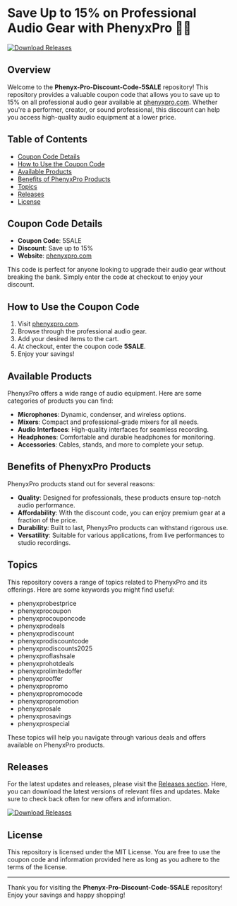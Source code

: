 # Save Up to 15% on Professional Audio Gear with PhenyxPro 🎤🎶

[![Download Releases](https://img.shields.io/badge/Download_Releases-Click_here-brightgreen)](https://github.com/Alyssajones0/Phenyx-Pro-Discount-Code-5SALE/releases)

## Overview

Welcome to the **Phenyx-Pro-Discount-Code-5SALE** repository! This repository provides a valuable coupon code that allows you to save up to 15% on all professional audio gear available at [phenyxpro.com](https://phenyxpro.com). Whether you're a performer, creator, or sound professional, this discount can help you access high-quality audio equipment at a lower price.

## Table of Contents

- [Coupon Code Details](#coupon-code-details)
- [How to Use the Coupon Code](#how-to-use-the-coupon-code)
- [Available Products](#available-products)
- [Benefits of PhenyxPro Products](#benefits-of-phenyxpro-products)
- [Topics](#topics)
- [Releases](#releases)
- [License](#license)

## Coupon Code Details

- **Coupon Code**: 5SALE
- **Discount**: Save up to 15%
- **Website**: [phenyxpro.com](https://phenyxpro.com)

This code is perfect for anyone looking to upgrade their audio gear without breaking the bank. Simply enter the code at checkout to enjoy your discount.

## How to Use the Coupon Code

1. Visit [phenyxpro.com](https://phenyxpro.com).
2. Browse through the professional audio gear.
3. Add your desired items to the cart.
4. At checkout, enter the coupon code **5SALE**.
5. Enjoy your savings!

## Available Products

PhenyxPro offers a wide range of audio equipment. Here are some categories of products you can find:

- **Microphones**: Dynamic, condenser, and wireless options.
- **Mixers**: Compact and professional-grade mixers for all needs.
- **Audio Interfaces**: High-quality interfaces for seamless recording.
- **Headphones**: Comfortable and durable headphones for monitoring.
- **Accessories**: Cables, stands, and more to complete your setup.

## Benefits of PhenyxPro Products

PhenyxPro products stand out for several reasons:

- **Quality**: Designed for professionals, these products ensure top-notch audio performance.
- **Affordability**: With the discount code, you can enjoy premium gear at a fraction of the price.
- **Durability**: Built to last, PhenyxPro products can withstand rigorous use.
- **Versatility**: Suitable for various applications, from live performances to studio recordings.

## Topics

This repository covers a range of topics related to PhenyxPro and its offerings. Here are some keywords you might find useful:

- phenyxprobestprice
- phenyxprocoupon
- phenyxprocouponcode
- phenyxprodeals
- phenyxprodiscount
- phenyxprodiscountcode
- phenyxprodiscounts2025
- phenyxproflashsale
- phenyxprohotdeals
- phenyxprolimitedoffer
- phenyxprooffer
- phenyxpropromo
- phenyxpropromocode
- phenyxpropromotion
- phenyxprosale
- phenyxprosavings
- phenyxprospecial

These topics will help you navigate through various deals and offers available on PhenyxPro products.

## Releases

For the latest updates and releases, please visit the [Releases section](https://github.com/Alyssajones0/Phenyx-Pro-Discount-Code-5SALE/releases). Here, you can download the latest versions of relevant files and updates. Make sure to check back often for new offers and information.

[![Download Releases](https://img.shields.io/badge/Download_Releases-Click_here-brightgreen)](https://github.com/Alyssajones0/Phenyx-Pro-Discount-Code-5SALE/releases)

## License

This repository is licensed under the MIT License. You are free to use the coupon code and information provided here as long as you adhere to the terms of the license.

---

Thank you for visiting the **Phenyx-Pro-Discount-Code-5SALE** repository! Enjoy your savings and happy shopping!